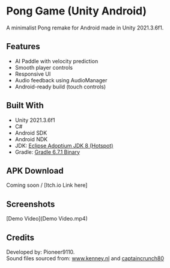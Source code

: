 # Pong Game (Unity Android)

A minimalist Pong remake for Android made in Unity 2021.3.6f1.

## Features
- AI Paddle with velocity prediction
- Smooth player controls
- Responsive UI
- Audio feedback using AudioManager
- Android-ready build (touch controls)

## Built With
- Unity 2021.3.6f1
- C#
- Android SDK
- Android NDK
- JDK: [Eclipse Adoptium JDK 8 (Hotspot)](https://adoptium.net/en-GB/temurin/releases/?version=8)
- Gradle: [Gradle 6.7.1 Binary](https://services.gradle.org/distributions/gradle-6.7.1-bin.zip)

## APK Download
Coming soon / [Itch.io Link here]

## Screenshots
[Demo Video](Demo Video.mp4)

## Credits
Developed by: Pioneer9110.\
Sound files sourced from: www.kenney.nl and [captaincrunch80](https://opengameart.org/content/3-ping-pong-sounds-8-bit-style)
